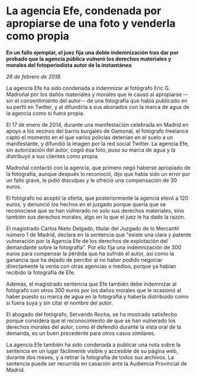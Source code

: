 # La agencia Efe, condenada por apropiarse de una foto y venderla como propia

**En un fallo ejemplar, el juez fija una doble indemnización tras dar por probado que la agencia pública vulneró los derechos materiales y morales del fotoperiodista autor de la instantánea**

*26 de febrero de 2018.*

La agencia Efe ha sido condenada a indemnizar al fotógrafo Eric G. Madroñal por los daños materiales y morales que le causó al apropiarse --sin el consentimiento del autor-- de una fotografía que había publicado en su perfil en Twitter, y al difundirla a sus abonados con la marca de agua de la agencia como si fuera propia.

El 17 de enero de 2014, durante una manifestación celebrada en Madrid en apoyo a los vecinos del barrio burgalés de Gamonal, el fotógrafo freelance captó el momento en el que varios policías detenían en el suelo a un manifestante, y difundió la imagen por la red social Twitter. La agencia Efe, sin autorización del autor, cogió esa foto, puso su marca de agua y la distribuyó a sus clientes como propia.

Madroñal contactó con la agencia, que primero negó haberse apropiado de la fotografía, aunque después lo reconoció, dijo que había sido un error por un fallo grave, le pidió disculpas y le ofreció una compensación de 30 euros.

El fotógrafo no aceptó la oferta, que posteriormente la agencia elevó a 120 euros, y denunció los hechos en el juzgado porque quería que se reconociese que se han vulnerado no solo sus derechos materiales, sino también sus derechos morales, algo en lo que el juez le ha dado la razón.

El magistrado Carlos Nieto Delgado, titular del Juzgado de lo Mercantil número 1 de Madrid, declara en la sentencia que "existe una clara y patente vulneración por la Agencia Efe de los derechos de explotación del demandante sobre la fotografía". Por ello fija una indemnización de 300 euros para compensar la pérdida que ha sufrido el autor, así como la ganancia que ha dejado de percibir al no haber podido negociar directamente la venta con otras agencias o medios, porque ya habían recibido la fotografía de Efe.

Además, el magistrado sentencia que Efe también debe indemnizar al fotógrafo con otros 300 euros por los daños morales que le ocasionó al haber puesto su marca de agua en la fotografía y haberla distribuido como si fuera suya y sin citar el nombre del autor.

El abogado del fotógrafo, Servando Rocha, se ha mostrado satisfecho porque considera que el reconocimiento de que se han vulnerado los derechos morales del autor, como él defendió durante la vista oral de la demanda, es un buen precedente para otros casos similares.

La agencia Efe también ha sido condenada a publicar una nota sobre la sentencia en un lugar fácilmente visible y accesible de su página web, durante dos meses, y a retirar la fotografía de todos sus archivos. La sentencia puede ser recurrida en casación ante la Audiencia Provincial de Madrid.
